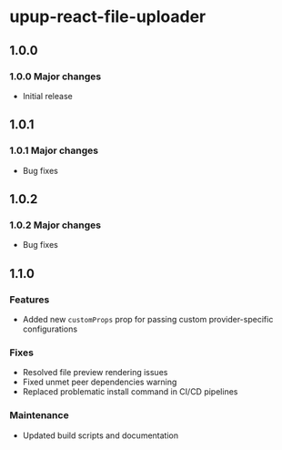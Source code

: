 # upup-react-file-uploader

## 1.0.0

### 1.0.0 Major changes

-   Initial release

## 1.0.1

### 1.0.1 Major changes

-   Bug fixes

## 1.0.2

### 1.0.2 Major changes

-   Bug fixes

## 1.1.0

### Features

-   Added new `customProps` prop for passing custom provider-specific configurations

### Fixes

-   Resolved file preview rendering issues
-   Fixed unmet peer dependencies warning
-   Replaced problematic install command in CI/CD pipelines

### Maintenance

-   Updated build scripts and documentation
